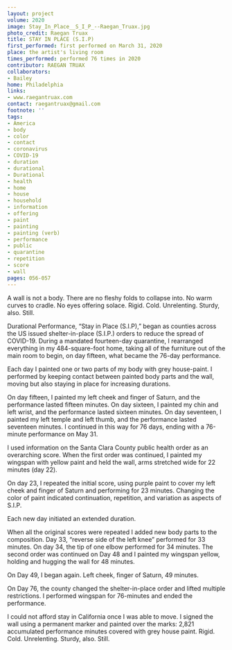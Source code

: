 ```yaml
---
layout: project
volume: 2020
image: Stay_In_Place__S_I_P_--Raegan_Truax.jpg
photo_credit: Raegan Truax
title: STAY IN PLACE (S.I.P)
first_performed: first performed on March 31, 2020
place: the artist's living room
times_performed: performed 76 times in 2020
contributor: RAEGAN TRUAX
collaborators:
- Bailey
home: Philadelphia
links:
- www.raegantruax.com
contact: raegantruax@gmail.com
footnote: ''
tags:
- America
- body
- color
- contact
- coronavirus
- COVID-19
- duration
- durational
- Durational
- health
- home
- house
- household
- information
- offering
- paint
- painting
- painting (verb)
- performance
- public
- quarantine
- repetition
- score
- wall
pages: 056-057
---
```


A wall is not a body. There are no fleshy folds to collapse into. No warm curves to cradle. No eyes offering solace. Rigid. Cold. Unrelenting. Sturdy, also. Still.

Durational Performance, “Stay in Place (S.I.P),” began as counties across the US issued shelter-in-place (S.I.P.) orders to reduce the spread of COVID-19. During a mandated fourteen-day quarantine, I rearranged everything in my 484-square-foot home, taking all of the furniture out of the main room to begin, on day fifteen, what became the 76-day performance.

Each day I painted one or two parts of my body with grey house-paint. I performed by keeping contact between painted body parts and the wall, moving but also staying in place for increasing durations.

On day fifteen, I painted my left cheek and finger of Saturn, and the performance lasted fifteen minutes. On day sixteen, I painted my chin and left wrist, and the performance lasted sixteen minutes. On day seventeen, I painted my left temple and left thumb, and the performance lasted seventeen minutes. I continued in this way for 76 days, ending with a 76-minute performance on May 31.

I used information on the Santa Clara County public health order as an overarching score. When the first order was continued, I painted my wingspan with yellow paint and held the wall, arms stretched wide for 22 minutes (day 22).

On day 23, I repeated the initial score, using purple paint to cover my left cheek and finger of Saturn and performing for 23 minutes. Changing the color of paint indicated continuation, repetition, and variation as aspects of S.I.P.

Each new day initiated an extended duration.

When all the original scores were repeated I added new body parts to the composition. Day 33, “reverse side of the left knee” performed for 33 minutes. On day 34, the tip of one elbow performed for 34 minutes. The second order was continued on Day 48 and I painted my wingspan yellow, holding and hugging the wall for 48 minutes.

On Day 49, I began again. Left cheek, finger of Saturn, 49 minutes.

On Day 76, the county changed the shelter-in-place order and lifted multiple restrictions. I performed wingspan for 76-minutes and ended the performance.

I could not afford stay in California once I was able to move. I signed the wall using a permanent marker and painted over the marks: 2,821 accumulated performance minutes covered with grey house paint. Rigid. Cold. Unrelenting. Sturdy, also. Still.